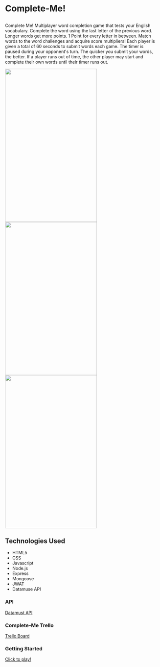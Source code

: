 # Complete-Me!

##
Complete Me!
Multiplayer word completion game that tests your English vocabulary.
Complete the word using the last letter of the previous word.
Longer words get more points. 1 Point for every letter in between.
Match words to the word challenges and acquire score multipliers!
Each player is given a total of 60 seconds to submit words each game.
The timer is paused during your opponent's turn.
The quicker you submit your words, the better.
If a player runs out of time, the other player may start and complete their own words until their timer runs out.

<img src="./public/images/" height="500" width="300">
<img src="./public/images/" height="500" width="300">
<img src="./public/images/" height="500" width="300">


## Technologies Used 
- HTML5
- CSS
- Javascript
- Node.js
- Express
- Mongoose
- JWAT
- Datamuse API

### API
[Datamust API](https://www.datamuse.com/api/)

### Complete-Me Trello
[Trello Board](https://trello.com/b/tjasIU3z/complete-me)

### Getting Started
[Click to play!]()